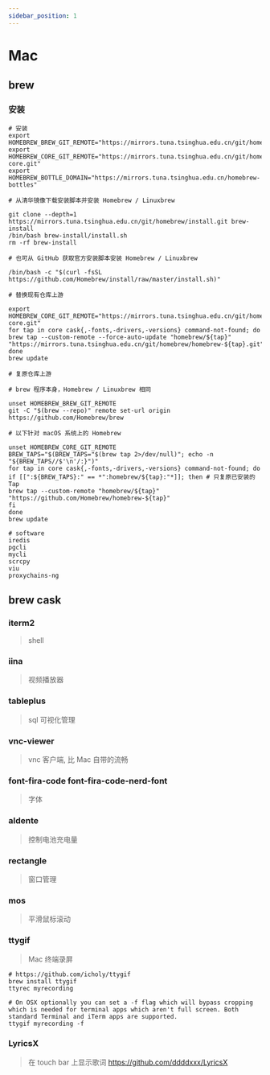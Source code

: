 ```yaml
---
sidebar_position: 1
---
```


# Mac

## brew

### 安装

```shell
# 安装
export HOMEBREW_BREW_GIT_REMOTE="https://mirrors.tuna.tsinghua.edu.cn/git/homebrew/brew.git"
export HOMEBREW_CORE_GIT_REMOTE="https://mirrors.tuna.tsinghua.edu.cn/git/homebrew/homebrew-core.git"
export HOMEBREW_BOTTLE_DOMAIN="https://mirrors.tuna.tsinghua.edu.cn/homebrew-bottles"

# 从清华镜像下载安装脚本并安装 Homebrew / Linuxbrew

git clone --depth=1 https://mirrors.tuna.tsinghua.edu.cn/git/homebrew/install.git brew-install
/bin/bash brew-install/install.sh
rm -rf brew-install

# 也可从 GitHub 获取官方安装脚本安装 Homebrew / Linuxbrew

/bin/bash -c "$(curl -fsSL https://github.com/Homebrew/install/raw/master/install.sh)"

# 替换现有仓库上游

export HOMEBREW_CORE_GIT_REMOTE="https://mirrors.tuna.tsinghua.edu.cn/git/homebrew/homebrew-core.git"
for tap in core cask{,-fonts,-drivers,-versions} command-not-found; do
brew tap --custom-remote --force-auto-update "homebrew/${tap}" "https://mirrors.tuna.tsinghua.edu.cn/git/homebrew/homebrew-${tap}.git"
done
brew update

# 复原仓库上游

# brew 程序本身，Homebrew / Linuxbrew 相同

unset HOMEBREW_BREW_GIT_REMOTE
git -C "$(brew --repo)" remote set-url origin https://github.com/Homebrew/brew

# 以下针对 macOS 系统上的 Homebrew

unset HOMEBREW_CORE_GIT_REMOTE
BREW_TAPS="$(BREW_TAPS="$(brew tap 2>/dev/null)"; echo -n "${BREW_TAPS//$'\n'/:}")"
for tap in core cask{,-fonts,-drivers,-versions} command-not-found; do
if [[":${BREW_TAPS}:" == *":homebrew/${tap}:"*]]; then # 只复原已安装的 Tap
brew tap --custom-remote "homebrew/${tap}" "https://github.com/Homebrew/homebrew-${tap}"
fi
done
brew update
```

```shell
# software
iredis
pgcli
mycli
scrcpy
viu
proxychains-ng
```

## brew cask

### iterm2

> shell

### iina

> 视频播放器

### tableplus

> sql 可视化管理

### vnc-viewer

> vnc 客户端, 比 Mac 自带的流畅

### font-fira-code font-fira-code-nerd-font

> 字体

### aldente

> 控制电池充电量

### rectangle

> 窗口管理

### mos

> 平滑鼠标滚动

### ttygif

> Mac 终端录屏

```shell
# https://github.com/icholy/ttygif
brew install ttygif
ttyrec myrecording

# On OSX optionally you can set a -f flag which will bypass cropping which is needed for terminal apps which aren't full screen. Both standard Terminal and iTerm apps are supported.
ttygif myrecording -f
```

### LyricsX

> 在 touch bar 上显示歌词
> https://github.com/ddddxxx/LyricsX
